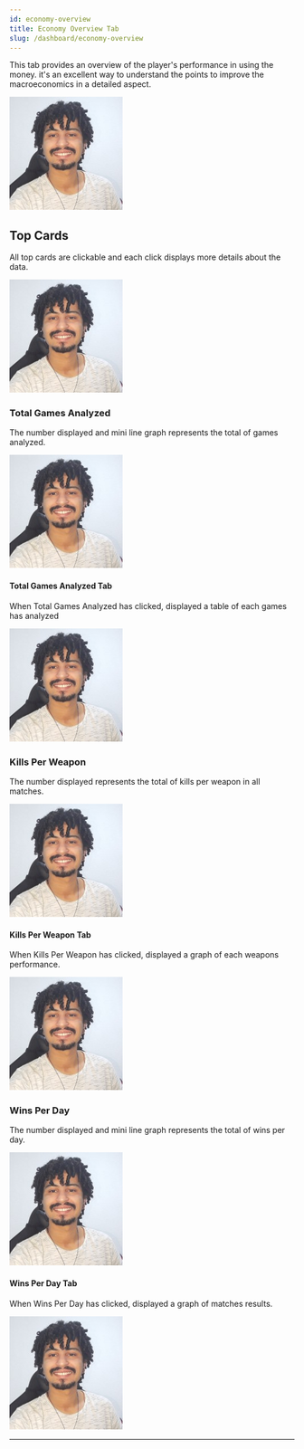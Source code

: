 ```yaml
---
id: economy-overview
title: Economy Overview Tab
slug: /dashboard/economy-overview
---
```


This tab provides an overview of the player's performance in using the money. it's an excellent way to understand the points to improve the macroeconomics in a detailed aspect.

![Economy SS](../../../static/img/profile.jpeg)

## Top Cards

All top cards are clickable and each click displays more details about the data.

![Economy TOP Card](../../../static/img/profile.jpeg)

### Total Games Analyzed

The number displayed and mini line graph represents the total of games analyzed.

![Total Games Analyzed](../../../static/img/profile.jpeg)

#### Total Games Analyzed Tab

When Total Games Analyzed has clicked, displayed a table of each games has analyzed

![Total Games Analyzed Table](../../../static/img/profile.jpeg)

### Kills Per Weapon

The number displayed represents the total of kills per weapon in all matches.

![Kills Per Weapon](../../../static/img/profile.jpeg)

#### Kills Per Weapon Tab

When Kills Per Weapon has clicked, displayed a graph of each weapons performance.

![Kills Per Weapon Table](../../../static/img/profile.jpeg)

### Wins Per Day

The number displayed and mini line graph represents the total of wins per day.

![Wins Per Day](../../../static/img/profile.jpeg)

#### Wins Per Day Tab

When Wins Per Day has clicked, displayed a graph of matches results.

![Wins Per Day Table](../../../static/img/profile.jpeg)

---
